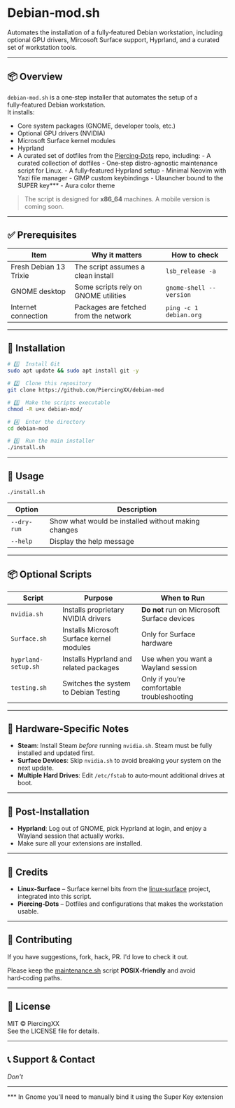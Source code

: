 # Debian‑mod.sh

Automates the installation of a fully‑featured Debian workstation, including optional GPU drivers, Mircosoft Surface support, Hyprland, and a curated set of workstation tools.

---

## 📦 Overview

`debian-mod.sh` is a one‑step installer that automates the setup of a fully‑featured Debian workstation.  
It installs:

- Core system packages (GNOME, developer tools, etc.)
- Optional GPU drivers (NVIDIA)
- Microsoft Surface kernel modules
- Hyprland
- A curated set of dotfiles from the [Piercing‑Dots](https://github.com/PiercingXX/Piercing-Dots) repo, including:
	  - A curated collection of dotfiles 
	  - One‑step distro-agnostic maintenance script for Linux.
	  - A fully‑featured Hyprland setup
	  - Minimal Neovim with Yazi file manager
	  - GIMP custom keybindings
	  - Ulauncher bound to the SUPER key***
	  - Aura color theme

> The script is designed for **x86_64** machines. A mobile version is coming soon.



---

## ✅ Prerequisites

| Item | Why it matters | How to check |
|------|----------------|--------------|
| Fresh Debian 13 Trixie | The script assumes a clean install | `lsb_release -a` |
| GNOME desktop | Some scripts rely on GNOME utilities | `gnome-shell --version` |
| Internet connection | Packages are fetched from the network | `ping -c 1 debian.org` |

---

## 🚀 Installation

```bash
# 1️⃣  Install Git
sudo apt update && sudo apt install git -y

# 2️⃣  Clone this repository
git clone https://github.com/PiercingXX/debian-mod

# 3️⃣  Make the scripts executable
chmod -R u+x debian-mod/

# 4️⃣  Enter the directory
cd debian-mod

# 5️⃣  Run the main installer
./install.sh
```

---

## 🔧 Usage

```bash
./install.sh
```

| Option      | Description                                         |
| ----------- | --------------------------------------------------- |
| `--dry-run` | Show what would be installed without making changes |
| `--help`    | Display the help message                            |

---

## 📦 Optional Scripts

| Script | Purpose | When to Run |
|--------|---------|-------------|
| `nvidia.sh` | Installs proprietary NVIDIA drivers | **Do not** run on Microsoft Surface devices |
| `Surface.sh` | Installs Microsoft Surface kernel modules | Only for Surface hardware |
| `hyprland-setup.sh` | Installs Hyprland and related packages | Use when you want a Wayland session |
| `testing.sh` | Switches the system to Debian Testing | Only if you’re comfortable troubleshooting |

---

## 🔌 Hardware‑Specific Notes

- **Steam**: Install Steam *before* running `nvidia.sh`. Steam must be fully installed and updated first.
- **Surface Devices**: Skip `nvidia.sh` to avoid breaking your system on the next update.
- **Multiple Hard Drives**: Edit `/etc/fstab` to auto‑mount additional drives at boot.

---

## 🎉 Post‑Installation

- **Hyprland**: Log out of GNOME, pick Hyprland at login, and enjoy a Wayland session that actually works.
- Make sure all your extensions are installed.

---

## 🙏 Credits

- **Linux‑Surface** – Surface kernel bits from the [linux‑surface](https://github.com/linux-surface/linux-surface/wiki) project, integrated into this script.
- **Piercing‑Dots** – Dotfiles and configurations that makes the workstation usable.

---

## 🤝 Contributing

If you have suggestions, fork, hack, PR. I'd love to check it out.

Please keep the [maintenance.sh](vscode-file://vscode-app/opt/visual-studio-code/resources/app/out/vs/code/electron-browser/workbench/workbench.html) script **POSIX‑friendly** and avoid hard‑coding paths.

---

## 📄 License

MIT © PiercingXX  
See the LICENSE file for details.

---

## 📞 Support & Contact
  
*Don't*

---


*** In Gnome you'll need to manually bind it using the Super Key extension
